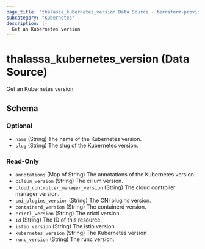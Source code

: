 ```yaml
---
page_title: "thalassa_kubernetes_version Data Source - terraform-provider-thalassa"
subcategory: "Kubernetes"
description: |-
  Get an Kubernetes version
---
```


# thalassa_kubernetes_version (Data Source)

Get an Kubernetes version



<!-- schema generated by tfplugindocs -->
## Schema

### Optional

- `name` (String) The name of the Kubernetes version.
- `slug` (String) The slug of the Kubernetes version.

### Read-Only

- `annotations` (Map of String) The annotations of the Kubernetes version.
- `cilium_version` (String) The cilium version.
- `cloud_controller_manager_version` (String) The cloud controller manager version.
- `cni_plugins_version` (String) The CNI plugins version.
- `containerd_version` (String) The containerd version.
- `crictl_version` (String) The crictl version.
- `id` (String) The ID of this resource.
- `istio_version` (String) The istio version.
- `kubernetes_version` (String) The Kubernetes version
- `runc_version` (String) The runc version.